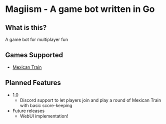 # Magiism - A game bot written in Go

## What is this?
A game bot for multiplayer fun

## Games Supported
 - [Mexican Train](https://www.wikiwand.com/en/Mexican_Train)

## Planned Features
- 1.0
    - Discord support to let players join and play a round of Mexican Train with basic score-keeping
- Future releases
    - WebUI implementation!
